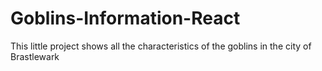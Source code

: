# Goblins-Information-React
This little project shows all the characteristics of the goblins in the city of Brastlewark
